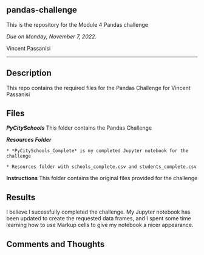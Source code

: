 ## pandas-challenge

This is the repository for the Module 4 Pandas challenge

*Due on Monday, November 7, 2022.*

Vincent Passanisi

***

## **Description**

This repo contains the required files for the Pandas Challenge for Vincent Passanisi

## **Files**

***PyCitySchools*** This folder contains the Pandas Challenge

   ***Resources Folder***

    * *PyCitySchools_Complete* is my completed Jupyter notebook for the challenge

    * Resources folder with schools_complete.csv and students_complete.csv


**Instructions** This folder contains the original files provided for the challenge

## **Results**

I believe I sucessfully completed the challenge. My Jupyter notebook has been updated to create the requested data frames, and I spent some time learning how to use Markup cells to give my notebook a nicer appearance.

## **Comments and Thoughts**


